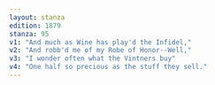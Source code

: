 ```yaml
---
layout: stanza
edition: 1879
stanza: 95
v1: "And much as Wine has play'd the Infidel,"
v2: "And robb'd me of my Robe of Honor--Well,"
v3: "I wonder often what the Vintners buy"
v4: "One half so precious as the stuff they sell."
---
```

